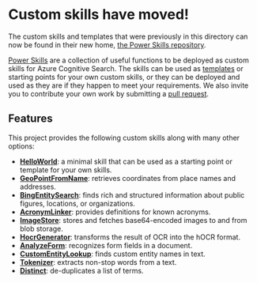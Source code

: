 # Custom skills have moved!

The custom skills and templates that were previously in this directory can now be found in their new home,
[the Power Skills repository](https://github.com/Azure-Samples/azure-search-power-skills).

[Power Skills](https://github.com/Azure-Samples/azure-search-power-skills) are a collection of useful functions to be deployed as custom skills for Azure Cognitive Search. The skills can be used as [templates](https://github.com/Azure-Samples/azure-search-power-skills/blob/master/Template/HelloWorld/README.md) or starting points for your own custom skills, or they can be deployed and used as they are if they happen to meet your requirements. We also invite you to contribute your own work by submitting a [pull request](https://github.com/Azure-Samples/azure-search-power-skills/compare).

## Features

This project provides the following custom skills along with many other options:

* [**HelloWorld**](https://github.com/Azure-Samples/azure-search-power-skills/blob/master/Template/HelloWorld/README.md): a minimal skill that can be used as a starting point or template for your own skills.
* [**GeoPointFromName**](https://github.com/Azure-Samples/azure-search-power-skills/blob/master/Geo/GeoPointFromName/README.md): retrieves coordinates from place names and addresses.
* [**BingEntitySearch**](https://github.com/Azure-Samples/azure-search-power-skills/blob/master/Text/BingEntitySearch/README.md): finds rich and structured information about public figures, locations, or organizations.
* [**AcronymLinker**](https://github.com/Azure-Samples/azure-search-power-skills/blob/master/Text/AcronymLinker/README.md): provides definitions for known acronyms.
* [**ImageStore**](https://github.com/Azure-Samples/azure-search-power-skills/blob/master/Vision/ImageStore/README.md): stores and fetches base64-encoded images to and from blob storage.
* [**HocrGenerator**](https://github.com/Azure-Samples/azure-search-power-skills/blob/master/Vision/HocrGenerator/README.md): transforms the result of OCR into the hOCR format.
* [**AnalyzeForm**](https://github.com/Azure-Samples/azure-search-power-skills/blob/master/Vision/AnalyzeForm/README.md): recognizes form fields in a document.
* [**CustomEntityLookup**](https://github.com/Azure-Samples/azure-search-power-skills/blob/master/Text/CustomEntitySearch/README.md): finds custom entity names in text.
* [**Tokenizer**](https://github.com/Azure-Samples/azure-search-power-skills/blob/master/Text/Tokenizer/README.md): extracts non-stop words from a text.
* [**Distinct**](https://github.com/Azure-Samples/azure-search-power-skills/blob/master/Text/Distinct/README.md): de-duplicates a list of terms.
